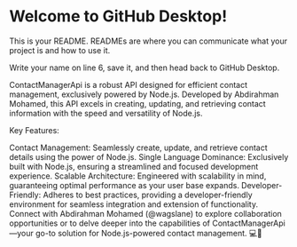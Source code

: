 # Welcome to GitHub Desktop!

This is your README. READMEs are where you can communicate what your project is and how to use it.

Write your name on line 6, save it, and then head back to GitHub Desktop.



ContactManagerApi is a robust API designed for efficient contact management, exclusively powered by Node.js. Developed by Abdirahman Mohamed, this API excels in creating, updating, and retrieving contact information with the speed and versatility of Node.js.

Key Features:

Contact Management: Seamlessly create, update, and retrieve contact details using the power of Node.js.
Single Language Dominance: Exclusively built with Node.js, ensuring a streamlined and focused development experience.
Scalable Architecture: Engineered with scalability in mind, guaranteeing optimal performance as your user base expands.
Developer-Friendly: Adheres to best practices, providing a developer-friendly environment for seamless integration and extension of functionality.
Connect with Abdirahman Mohamed (@wagslane) to explore collaboration opportunities or to delve deeper into the capabilities of ContactManagerApi—your go-to solution for Node.js-powered contact management. 💻🚀